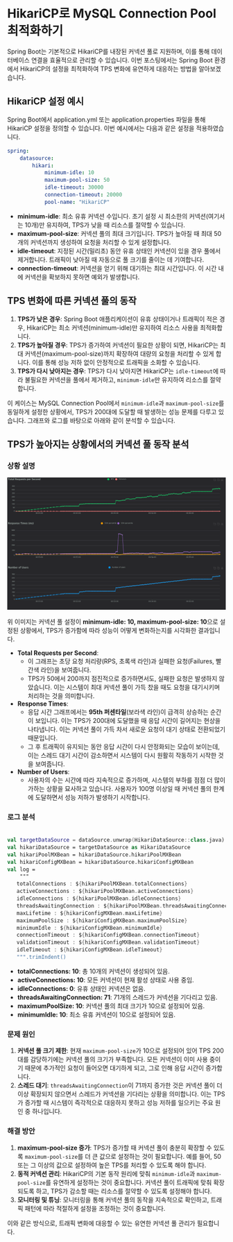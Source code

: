 # HikariCP로 MySQL Connection Pool 최적화하기

Spring Boot는 기본적으로 HikariCP를 내장된 커넥션 풀로 지원하며, 이를 통해 데이터베이스 연결을 효율적으로 관리할 수 있습니다. 이번 포스팅에서는 Spring Boot 환경에서 HikariCP의 설정을 최적화하여 TPS 변화에 유연하게 대응하는 방법을 알아보겠습니다.

## HikariCP 설정 예시

Spring Boot에서 application.yml 또는 application.properties 파일을 통해 HikariCP 설정을 정의할 수 있습니다. 이번 예시에서는 다음과 같은 설정을 적용하였습니다.

```yaml
spring:
    datasource:
        hikari:
            minimum-idle: 10
            maximum-pool-size: 50
            idle-timeout: 30000
            connection-timeout: 20000
            pool-name: "HikariCP"
```

- **minimum-idle**: 최소 유휴 커넥션 수입니다. 초기 설정 시 최소한의 커넥션(여기서는 10개)만 유지하여, TPS가 낮을 때 리소스를 절약할 수 있습니다.
- **maximum-pool-size**: 커넥션 풀의 최대 크기입니다. TPS가 높아질 때 최대 50개의 커넥션까지 생성하여 요청을 처리할 수 있게 설정합니다.
- **idle-timeout**: 지정된 시간(밀리초) 동안 유휴 상태인 커넥션이 있을 경우 풀에서 제거합니다. 트래픽이 낮아질 때 자동으로 풀 크기를 줄이는 데 기여합니다.
- **connection-timeout**: 커넥션을 얻기 위해 대기하는 최대 시간입니다. 이 시간 내에 커넥션을 확보하지 못하면 예외가 발생합니다.

## TPS 변화에 따른 커넥션 풀의 동작

1. **TPS가 낮은 경우**: Spring Boot 애플리케이션이 유휴 상태이거나 트래픽이 적은 경우, HikariCP는 최소 커넥션(minimum-idle)만 유지하여 리소스 사용을 최적화합니다.
2. **TPS가 높아질 경우**: TPS가 증가하여 커넥션이 필요한 상황이 되면, HikariCP는 최대 커넥션(maximum-pool-size)까지 확장하여 대량의 요청을 처리할 수 있게 합니다. 이를 통해 성능 저하 없이 안정적으로 트래픽을 소화할 수 있습니다.
3. **TPS가 다시 낮아지는 경우**: TPS가 다시 낮아지면 HikariCP는 `idle-timeout`에 따라 불필요한 커넥션을 풀에서 제거하고, `minimum-idle`만 유지하여 리소스를 절약합니다.

이 케이스는 MySQL Connection Pool에서 `minimum-idle`과 `maximum-pool-size`를 동일하게 설정한 상황에서, TPS가 200대에 도달할 때 발생하는 성능 문제를 다루고 있습니다. 그래프와 로그를 바탕으로 아래와 같이 분석할 수 있습니다.

## TPS가 높아지는 상황에서의 커넥션 풀 동작 분석

### 상황 설명

![](https://raw.githubusercontent.com/cheese10yun/blog-sample/master/kotlin-coroutine/images/mysql-connection-pool-1-1.png)

위 이미지는 커넥션 풀 설정이 **minimum-idle: 10, maximum-pool-size: 10**으로 설정된 상황에서, TPS가 증가함에 따라 성능이 어떻게 변화하는지를 시각화한 결과입니다.

- **Total Requests per Second**:
    - 이 그래프는 초당 요청 처리량(RPS, 초록색 라인)과 실패한 요청(Failures, 빨간색 라인)을 보여줍니다.
    - TPS가 50에서 200까지 점진적으로 증가하면서도, 실패한 요청은 발생하지 않았습니다. 이는 시스템이 최대 커넥션 풀이 가득 찼을 때도 요청을 대기시키며 처리하는 것을 의미합니다.
- **Response Times**:
    - 응답 시간 그래프에서는 **95th 퍼센타일**(보라색 라인)이 급격히 상승하는 순간이 보입니다. 이는 TPS가 200대에 도달했을 때 응답 시간이 길어지는 현상을 나타냅니다. 이는 커넥션 풀이 가득 차서 새로운 요청이 대기 상태로 전환되었기 때문입니다.
    - 그 후 트래픽이 유지되는 동안 응답 시간이 다시 안정화되는 모습이 보이는데, 이는 스레드 대기 시간이 감소하면서 시스템이 다시 원활히 작동하기 시작한 것을 보여줍니다.
- **Number of Users**:
    - 사용자의 수는 시간에 따라 지속적으로 증가하며, 시스템의 부하를 점점 더 많이 가하는 상황을 묘사하고 있습니다. 사용자가 100명 이상일 때 커넥션 풀의 한계에 도달하면서 성능 저하가 발생하기 시작합니다.

### 로그 분석

```kotlin

val targetDataSource = dataSource.unwrap(HikariDataSource::class.java)
val hikariDataSource = targetDataSource as HikariDataSource
val hikariPoolMXBean = hikariDataSource.hikariPoolMXBean
val hikariConfigMXBean = hikariDataSource.hikariConfigMXBean
val log =
    """
   totalConnections : ${hikariPoolMXBean.totalConnections}
   activeConnections : ${hikariPoolMXBean.activeConnections}
   idleConnections : ${hikariPoolMXBean.idleConnections}
   threadsAwaitingConnection : ${hikariPoolMXBean.threadsAwaitingConnection}
   maxLifetime : ${hikariConfigMXBean.maxLifetime}
   maximumPoolSize : ${hikariConfigMXBean.maximumPoolSize}
   minimumIdle : ${hikariConfigMXBean.minimumIdle}
   connectionTimeout : ${hikariConfigMXBean.connectionTimeout}
   validationTimeout : ${hikariConfigMXBean.validationTimeout}
   idleTimeout : ${hikariConfigMXBean.idleTimeout}
   """.trimIndent()
```

- **totalConnections: 10**: 총 10개의 커넥션이 생성되어 있음.
- **activeConnections: 10**: 모든 커넥션이 현재 활성 상태로 사용 중임.
- **idleConnections: 0**: 유휴 상태인 커넥션은 없음.
- **threadsAwaitingConnection: 71**: 71개의 스레드가 커넥션을 기다리고 있음.
- **maximumPoolSize: 10**: 커넥션 풀의 최대 크기가 10으로 설정되어 있음.
- **minimumIdle: 10**: 최소 유휴 커넥션이 10으로 설정되어 있음.

### 문제 원인

1. **커넥션 풀 크기 제한**: 현재 `maximum-pool-size`가 10으로 설정되어 있어 TPS 200대를 감당하기에는 커넥션 풀의 크기가 부족합니다. 모든 커넥션이 이미 사용 중이기 때문에 추가적인 요청이 들어오면 대기하게 되고, 그로 인해 응답 시간이 증가합니다.
2. **스레드 대기**: `threadsAwaitingConnection`이 71까지 증가한 것은 커넥션 풀이 더 이상 확장되지 않으면서 스레드가 커넥션을 기다리는 상황을 의미합니다. 이는 TPS가 증가할 때 시스템이 즉각적으로 대응하지 못하고 성능 저하를 일으키는 주요 원인 중 하나입니다.

### 해결 방안

1. **maximum-pool-size 증가**: TPS가 증가할 때 커넥션 풀이 충분히 확장할 수 있도록 `maximum-pool-size`를 더 큰 값으로 설정하는 것이 필요합니다. 예를 들어, 50 또는 그 이상의 값으로 설정하여 높은 TPS를 처리할 수 있도록 해야 합니다.
2. **동적 커넥션 관리**: HikariCP의 기본 동작 원리에 맞춰 `minimum-idle`과 `maximum-pool-size`를 유연하게 설정하는 것이 중요합니다. 커넥션 풀이 트래픽에 맞춰 확장되도록 하고, TPS가 감소할 때는 리소스를 절약할 수 있도록 설정해야 합니다.
3. **모니터링 및 튜닝**: 모니터링을 통해 커넥션 풀의 동작을 지속적으로 확인하고, 트래픽 패턴에 따라 적절하게 설정을 조정하는 것이 중요합니다.

이와 같은 방식으로, 트래픽 변화에 대응할 수 있는 유연한 커넥션 풀 관리가 필요합니다.